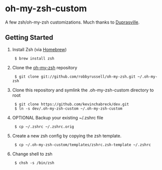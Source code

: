 oh-my-zsh-custom
================

A few zsh/oh-my-zsh customizations. Much thanks to [Duprasville](https://github.com/duprasville/oh-my-zsh-custom).

Getting Started
---------------

1. Install Zsh (via [Homebrew](http://brew.sh/))

        $ brew install zsh

2. Clone the [oh-my-zsh](https://github.com/robbyrussell/oh-my-zsh) repository

        $ git clone git://github.com/robbyrussell/oh-my-zsh.git ~/.oh-my-zsh

3. Clone this repository and symlink the .oh-my-zsh-custom directory to root


        $ git clone https://github.com/kevinchabreck/dev.git
        $ ln -s dev/.oh-my-zsh-custom ~/.oh-my-zsh-custom

4. OPTIONAL Backup your existing ~/.zshrc file

        $ cp ~/.zshrc ~/.zshrc.orig

5. Create a new zsh config by copying the zsh template.

        $ cp ~/.oh-my-zsh-custom/templates/zshrc.zsh-template ~/.zshrc

7. Change shell to zsh

        $ chsh -s /bin/zsh
